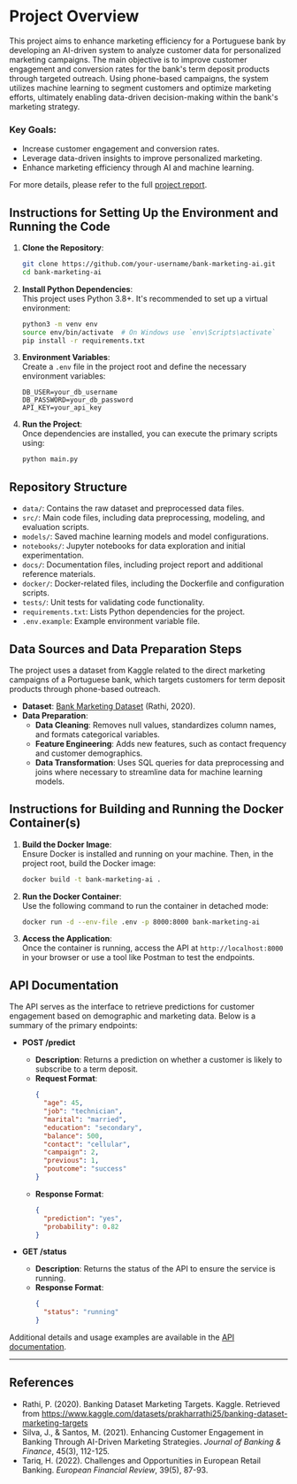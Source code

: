 
# Project Overview

This project aims to enhance marketing efficiency for a Portuguese bank by developing an AI-driven system to analyze customer data for personalized marketing campaigns. The main objective is to improve customer engagement and conversion rates for the bank's term deposit products through targeted outreach. Using phone-based campaigns, the system utilizes machine learning to segment customers and optimize marketing efforts, ultimately enabling data-driven decision-making within the bank's marketing strategy.

### Key Goals:
- Increase customer engagement and conversion rates.
- Leverage data-driven insights to improve personalized marketing.
- Enhance marketing efficiency through AI and machine learning.

For more details, please refer to the full [project report](docs/project_report.md).

## Instructions for Setting Up the Environment and Running the Code

1. **Clone the Repository**:
   ```bash
   git clone https://github.com/your-username/bank-marketing-ai.git
   cd bank-marketing-ai
   ```

2. **Install Python Dependencies**:  
   This project uses Python 3.8+. It's recommended to set up a virtual environment:
   ```bash
   python3 -m venv env
   source env/bin/activate  # On Windows use `env\Scripts\activate`
   pip install -r requirements.txt
   ```

3. **Environment Variables**:  
   Create a `.env` file in the project root and define the necessary environment variables:
   ```plaintext
   DB_USER=your_db_username
   DB_PASSWORD=your_db_password
   API_KEY=your_api_key
   ```

4. **Run the Project**:  
   Once dependencies are installed, you can execute the primary scripts using:
   ```bash
   python main.py
   ```

## Repository Structure

- `data/`: Contains the raw dataset and preprocessed data files.
- `src/`: Main code files, including data preprocessing, modeling, and evaluation scripts.
- `models/`: Saved machine learning models and model configurations.
- `notebooks/`: Jupyter notebooks for data exploration and initial experimentation.
- `docs/`: Documentation files, including project report and additional reference materials.
- `docker/`: Docker-related files, including the Dockerfile and configuration scripts.
- `tests/`: Unit tests for validating code functionality.
- `requirements.txt`: Lists Python dependencies for the project.
- `.env.example`: Example environment variable file.

## Data Sources and Data Preparation Steps

The project uses a dataset from Kaggle related to the direct marketing campaigns of a Portuguese bank, which targets customers for term deposit products through phone-based outreach. 

- **Dataset**: [Bank Marketing Dataset](https://www.kaggle.com/datasets/prakharrathi25/banking-dataset-marketing-targets) (Rathi, 2020).
- **Data Preparation**:
  - **Data Cleaning**: Removes null values, standardizes column names, and formats categorical variables.
  - **Feature Engineering**: Adds new features, such as contact frequency and customer demographics.
  - **Data Transformation**: Uses SQL queries for data preprocessing and joins where necessary to streamline data for machine learning models.

## Instructions for Building and Running the Docker Container(s)

1. **Build the Docker Image**:  
   Ensure Docker is installed and running on your machine. Then, in the project root, build the Docker image:
   ```bash
   docker build -t bank-marketing-ai .
   ```

2. **Run the Docker Container**:  
   Use the following command to run the container in detached mode:
   ```bash
   docker run -d --env-file .env -p 8000:8000 bank-marketing-ai
   ```

3. **Access the Application**:  
   Once the container is running, access the API at `http://localhost:8000` in your browser or use a tool like Postman to test the endpoints.

## API Documentation

The API serves as the interface to retrieve predictions for customer engagement based on demographic and marketing data. Below is a summary of the primary endpoints:

- **POST /predict**  
  - **Description**: Returns a prediction on whether a customer is likely to subscribe to a term deposit.
  - **Request Format**:
    ```json
    {
      "age": 45,
      "job": "technician",
      "marital": "married",
      "education": "secondary",
      "balance": 500,
      "contact": "cellular",
      "campaign": 2,
      "previous": 1,
      "poutcome": "success"
    }
    ```
  - **Response Format**:
    ```json
    {
      "prediction": "yes",
      "probability": 0.82
    }
    ```

- **GET /status**  
  - **Description**: Returns the status of the API to ensure the service is running.
  - **Response Format**:
    ```json
    {
      "status": "running"
    }
    ```

Additional details and usage examples are available in the [API documentation](docs/api_documentation.md).

---

## References

- Rathi, P. (2020). Banking Dataset Marketing Targets. Kaggle. Retrieved from https://www.kaggle.com/datasets/prakharrathi25/banking-dataset-marketing-targets
- Silva, J., & Santos, M. (2021). Enhancing Customer Engagement in Banking Through AI-Driven Marketing Strategies. *Journal of Banking & Finance*, 45(3), 112-125.
- Tariq, H. (2022). Challenges and Opportunities in European Retail Banking. *European Financial Review*, 39(5), 87-93.
